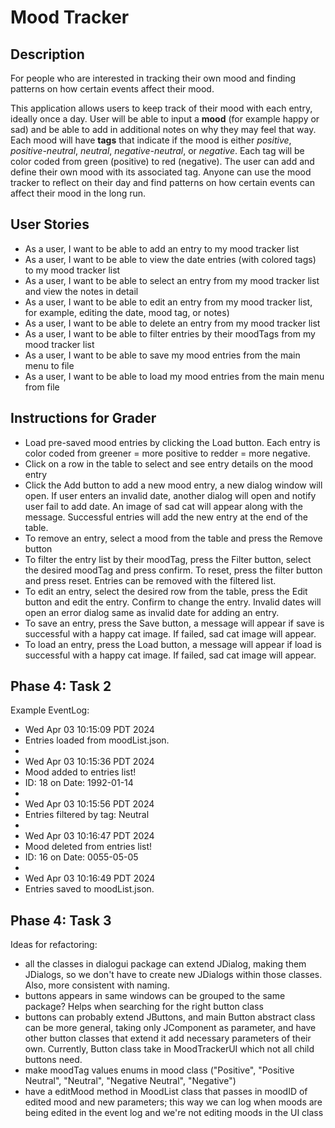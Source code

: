 # Mood Tracker

## Description

For people who are interested in tracking their own mood and
finding patterns on how certain events affect their mood.

This application allows users to keep track of their 
mood with each entry, ideally once a day. User will be
able to input a **mood** (for example happy or sad) and
be able to add in additional notes on why they may feel
that way. Each mood will have **tags** that indicate if
the mood is either _positive_, _positive-neutral_,
_neutral_, _negative-neutral_, or _negative_. Each tag
will be color coded from green (positive) to red
(negative). The user can add and define their own mood
with its associated tag. Anyone can use the mood tracker
to reflect on their day and find patterns on how certain
events can affect their mood in the long run.

## User Stories

- As a user, I want to be able to add an entry to my mood tracker list
- As a user, I want to be able to view the date entries (with colored tags) to my mood tracker list
- As a user, I want to be able to select an entry from my mood tracker list and view the notes in detail
- As a user, I want to be able to edit an entry from my mood tracker list, for example, editing the date, mood tag, or notes)
- As a user, I want to be able to delete an entry from my mood tracker list
- As a user, I want to be able to filter entries by their moodTags from my mood tracker list
- As a user, I want to be able to save my mood entries from the main menu to file
- As a user, I want to be able to load my mood entries from the main menu from file

## Instructions for Grader
- Load pre-saved mood entries by clicking the Load button. Each entry is color coded from greener = more positive to redder = more negative.
- Click on a row in the table to select and see entry details on the mood entry
- Click the Add button to add a new mood entry, a new dialog window will open. If user enters an invalid date, another dialog will open and notify user fail to add date. An image of sad cat will appear along with the message. Successful entries will add the new entry at the end of the table.
- To remove an entry, select a mood from the table and press the Remove button
- To filter the entry list by their moodTag, press the Filter button, select the desired moodTag and press confirm. To reset, press the filter button and press reset. Entries can be removed with the filtered list.
- To edit an entry, select the desired row from the table, press the Edit button and edit the entry. Confirm to change the entry. Invalid dates will open an error dialog same as invalid date for adding an entry.
- To save an entry, press the Save button, a message will appear if save is successful with a happy cat image. If failed, sad cat image will appear.
- To load an entry, press the Load button, a message will appear if load is successful with a happy cat image. If failed, sad cat image will appear.

## Phase 4: Task 2
Example EventLog:
- Wed Apr 03 10:15:09 PDT 2024
- Entries loaded from moodList.json.
-
- Wed Apr 03 10:15:36 PDT 2024
- Mood added to entries list!
- ID: 18 on Date: 1992-01-14
- 
- Wed Apr 03 10:15:56 PDT 2024 
- Entries filtered by tag: Neutral
- 
- Wed Apr 03 10:16:47 PDT 2024 
- Mood deleted from entries list!
- ID: 16 on Date: 0055-05-05 
- 
- Wed Apr 03 10:16:49 PDT 2024 
- Entries saved to moodList.json.


## Phase 4: Task 3
Ideas for refactoring:
- all the classes in dialogui package can extend JDialog, making them JDialogs, so we don't have to create new JDialogs within those classes. Also, more consistent with naming.
- buttons appears in same windows can be grouped to the same package? Helps when searching for the right button class
- buttons can probably extend JButtons, and main Button abstract class can be more general, taking only JComponent as parameter, and have other button classes that extend it add necessary parameters of their own. Currently, Button class take in MoodTrackerUI which not all child buttons need.
- make moodTag values enums in mood class ("Positive", "Positive Neutral", "Neutral", "Negative Neutral", "Negative")
- have a editMood method in MoodList class that passes in moodID of edited mood and new parameters; this way we can log when moods are being edited in the event log and we're not editing moods in the UI class
